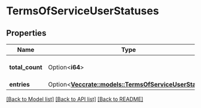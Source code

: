 # TermsOfServiceUserStatuses

## Properties

Name | Type | Description | Notes
------------ | ------------- | ------------- | -------------
**total_count** | Option<**i64**> | The total number of objects. | [optional]
**entries** | Option<[**Vec<crate::models::TermsOfServiceUserStatus>**](TermsOfServiceUserStatus.md)> |  | [optional]

[[Back to Model list]](../README.md#documentation-for-models) [[Back to API list]](../README.md#documentation-for-api-endpoints) [[Back to README]](../README.md)


